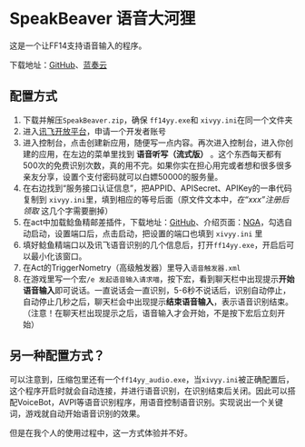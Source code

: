 # SpeakBeaver 语音大河狸

这是一个让FF14支持语音输入的程序。

下载地址：[GitHub](https://github.com/uiharuayako/SpeakBeaver/releases/tag/v1.0.0)、[蓝奏云](https://wwc.lanzout.com/iLz6K09yfoeh)

## 配置方式

1. 下载并解压``SpeakBeaver.zip``，确保 ``ff14yy.exe``和 ``xivyy.ini``在同一个文件夹
2. 进入[讯飞开放平台](https://www.xfyun.cn/)，申请一个开发者账号
3. 进入控制台，点击创建新应用，随便写一点内容。再次进入控制台，进入你创建的应用，在左边的菜单里找到 **语音听写（流式版）** 。这个东西每天都有500次的免费识别次数，真的用不完。如果你实在担心用完或者想和很多很多亲友分享，设置个支付密码就可以白嫖50000的服务量。
4. 在右边找到“服务接口认证信息”，把APPID、APISecret、APIKey的一串代码复制到 ``xivyy.ini``里，填到相应的等号后面（原文件文本中，*在“xxx”注册后领取* 这几个字需要删掉）
5. 在act中加载鲶鱼精邮差插件，下载地址：[GitHub](https://github.com/Natsukage/PostNamazu)、介绍页面：[NGA](https://ngabbs.com/read.php?tid=19724323)，勾选自动启动，设置端口后，点击启动，把设置的端口也填到 ``xivyy.ini`` 里
6. 填好鲶鱼精端口以及讯飞语音识别的几个信息后，打开``ff14yy.exe``，开启后可以最小化该窗口。
7. 在Act的TriggerNometry（高级触发器）里导入``语音触发器.xml``
8. 在游戏里写一个宏``/e 发起语音输入请求喵``，按下宏，看到聊天栏中出现提示**开始语音输入**即可说话。一直说话会一直识别，5-6秒不说话后，识别自动停止，自动停止几秒之后，聊天栏会中出现提示**结束语音输入**，表示语音识别结束。（注意！在聊天栏出现提示之后，语音输入才会开始，不是按下宏后立刻开始）

## 另一种配置方式？

可以注意到，压缩包里还有一个``ff14yy_audio.exe``，当``xivyy.ini``被正确配置后，这个程序开启时就会自动连接，并进行语音识别，在识别结束后关闭。因此可以搭配VoiceBot，AVPI等语音识别程序，用语音控制语音识别。实现说出一个关键词，游戏就自动开始语音识别的效果。

但是在我个人的使用过程中，这一方式体验并不好。
